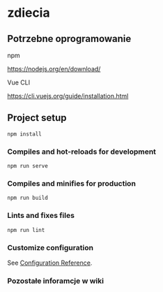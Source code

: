 # zdiecia

## Potrzebne oprogramowanie

npm

 https://nodejs.org/en/download/
 
 Vue CLI
 
 https://cli.vuejs.org/guide/installation.html

## Project setup
```
npm install
```

### Compiles and hot-reloads for development
```
npm run serve
```

### Compiles and minifies for production
```
npm run build
```

### Lints and fixes files
```
npm run lint
```

### Customize configuration
See [Configuration Reference](https://cli.vuejs.org/config/).

### Pozostałe inforamcje w wiki
